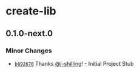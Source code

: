 # create-lib

## 0.1.0-next.0

### Minor Changes

- [`b892670`](https://github.com/FunctorFactory/create-lib/commit/b8926701fe61cc3cf98d46c9a092ca742fc20440) Thanks [@j-shilling](https://github.com/j-shilling)! - Initial Project Stub
